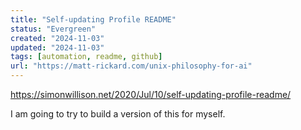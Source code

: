 ```yaml
---
title: "Self-updating Profile README"
status: "Evergreen"
created: "2024-11-03"
updated: "2024-11-03"
tags: [automation, readme, github]
url: "https://matt-rickard.com/unix-philosophy-for-ai"
---
```

https://simonwillison.net/2020/Jul/10/self-updating-profile-readme/

I am going to try to build a version of this for myself.